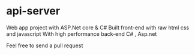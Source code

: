 # api-server
 Web app project with ASP.Net core & C# 
Built front-end with raw html css and javascript 
With high performance back-end C# , Asp.net
 
 Feel free to send a pull request 

<!--

Project is still un build
Proccess ....!
<!--
